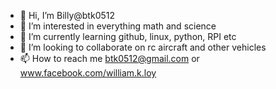 - 👋 Hi, I’m Billy@btk0512 
- 👀 I’m interested in everything math and science
- 🌱 I’m currently learning github, linux, python, RPI etc
- 💞️ I’m looking to collaborate on rc aircraft and other vehicles
- 📫 How to reach me btk0512@gmail.com or www.facebook.com/william.k.loy

<!---
btk0512/btk0512 is a ✨ special ✨ repository because its `README.md` (this file) appears on your GitHub profile.
You can click the Preview link to take a look at your changes.
--->
